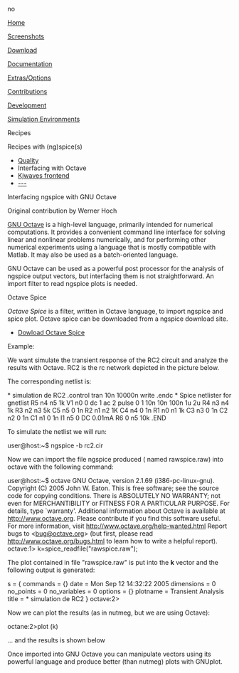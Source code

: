 no





[Home](./index.html)

[Screenshots](./screens.html)

[Download](./download.html)

[Documentation](./docs.html)

[Extras/Options](./extras.html)

[Contributions](./contrib.html)

[Development](./devel.html)

[Simulation Environments](./resources.html)

Recipes

Recipes with (ng)spice(s)

-   [Quality](./quality.html)
-   Interfacing with Octave
-   [Kjwaves frontend](./kjwaves.html)
-   [---](#)

Interfacing ngspice with GNU Octave

Original contribution by Werner Hoch



[GNU Octave](http://www.octave.org) is a high-level language, primarily intended for numerical computations. It provides a convenient command line interface for solving linear and nonlinear problems numerically, and for performing other numerical experiments using a language that is mostly compatible with Matlab. It may also be used as a batch-oriented language.

GNU Octave can be used as a powerful post processor for the analysis of ngspice output vectors, but interfacing them is not straightforward. An import filter to read ngspice plots is needed.

Octave Spice

*Octave Spice* is a filter, written in Octave language, to import ngspice and spice plot. Octave spice can be downloaded from a ngspice download site.

-   [Dowload Octave Spice](https://sourceforge.net/projects/ngspice/files/ng-spice-rework/old-releases/contrib/)

Example:

We want simulate the transient response of the RC2 circuit and analyze the results with Octave. RC2 is the rc network depicted in the picture below.



The corresponding netlist is:

\* simulation de RC2 .control tran 10n 10000n write .endc \* Spice netlister for gnetlist R5 n4 n5 1k V1 n0 0 dc 1 ac 2 pulse 0 1 10n 10n 100n 1u 2u R4 n3 n4 1k R3 n2 n3 5k C5 n5 0 1n R2 n1 n2 1K C4 n4 0 1n R1 n0 n1 1k C3 n3 0 1n C2 n2 0 1n C1 n1 0 1n I1 n5 0 DC 0.01mA R6 0 n5 10k .END

To simulate the netlist we will run:

user@host:~$ ngspice -b rc2.cir

Now we can import the file ngspice produced ( named rawspice.raw) into octave with the following command:

user@host:~$ octave GNU Octave, version 2.1.69 (i386-pc-linux-gnu). Copyright (C) 2005 John W. Eaton. This is free software; see the source code for copying conditions. There is ABSOLUTELY NO WARRANTY; not even for MERCHANTIBILITY or FITNESS FOR A PARTICULAR PURPOSE. For details, type \`warranty'. Additional information about Octave is available at http://www.octave.org. Please contribute if you find this software useful. For more information, visit http://www.octave.org/help-wanted.html Report bugs to &lt;bug@octave.org&gt; (but first, please read http://www.octave.org/bugs.html to learn how to write a helpful report). octave:1&gt; k=spice\_readfile("rawspice.raw");

The plot contained in file "rawspice.raw" is put into the **k** vector and the following output is generated:

s = { commands = {} date = Mon Sep 12 14:32:22 2005 dimensions = 0 no\_points = 0 no\_variables = 0 options = {} plotname = Transient Analysis title = \* simulation de RC2 } octave:2&gt;

Now we can plot the results (as in nutmeg, but we are using Octave):

octane:2&gt;plot (k)

... and the results is shown below



Once imported into GNU Octave you can manipulate vectors using its powerful language and produce better (than nutmeg) plots with GNUplot.

